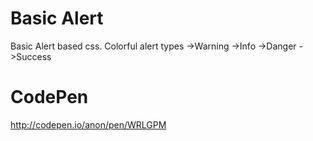 # Basic Alert
Basic Alert based css.
Colorful alert types
->Warning
->Info
->Danger
->Success

# CodePen

http://codepen.io/anon/pen/WRLGPM
